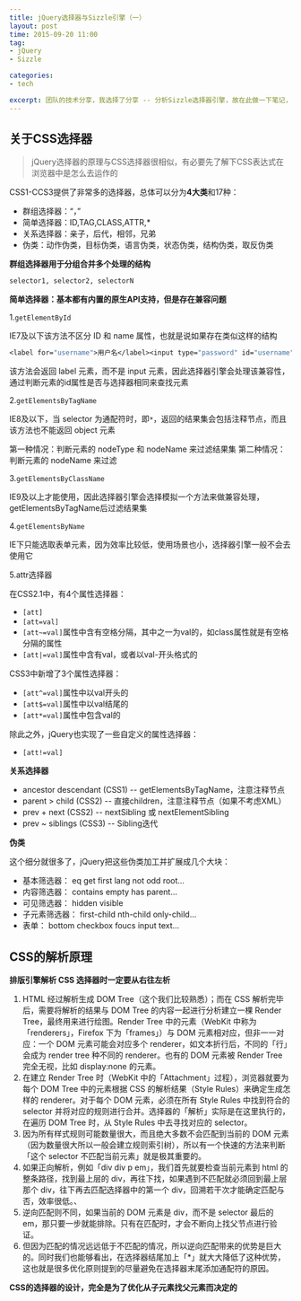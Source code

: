 ```yaml
---
title: jQuery选择器与Sizzle引擎（一）
layout: post
time: 2015-09-20 11:00
tag:
- jQuery
- Sizzle

categories:
- tech

excerpt: 团队的技术分享，我选择了分享 -- 分析Sizzle选择器引擎，故在此做一下笔记，记录Sizzle学习笔记，有了新的体会会再次更新。
---
```


## 关于CSS选择器

> jQuery选择器的原理与CSS选择器很相似，有必要先了解下CSS表达式在浏览器中是怎么去运作的

CSS1-CCS3提供了非常多的选择器，总体可以分为**4大类**和17种：

* 群组选择器：“，”
* 简单选择器：ID,TAG,CLASS,ATTR,*
* 关系选择器：亲子，后代，相邻，兄弟
* 伪类：动作伪类，目标伪类，语言伪类，状态伪类，结构伪类，取反伪类

**群组选择器用于分组合并多个处理的结构**

```1
selector1, selector2, selectorN
```

**简单选择器：基本都有内置的原生API支持，但是存在兼容问题**

1.`getElementById`

IE7及以下该方法不区分 ID 和 name 属性，也就是说如果存在类似这样的结构

```1
<label for="username">用户名</label><input type="password" id="username">
```

该方法会返回 label 元素，而不是 input 元素，因此选择器引擎会处理该兼容性，通过判断元素的id属性是否与选择器相同来查找元素

2.`getElementsByTagName`

IE8及以下，当 selector 为通配符时，即`*`，返回的结果集会包括注释节点，而且该方法也不能返回 object 元素

第一种情况：判断元素的 nodeType 和 nodeName 来过滤结果集
第二种情况：判断元素的 nodeName 来过滤

3.`getElementsByClassName`

IE9及以上才能使用，因此选择器引擎会选择模拟一个方法来做兼容处理，getElementsByTagName后过滤结果集

4.`getElementsByName`

IE下只能选取表单元素，因为效率比较低，使用场景也小，选择器引擎一般不会去使用它

5.attr选择器

在CSS2.1中，有4个属性选择器：

* `[att]`
* `[att=val]`
* `[att~=val]`属性中含有空格分隔，其中之一为val的，如class属性就是有空格分隔的属性
* `[att|=val]`属性中含有val，或者以val-开头格式的

CSS3中新增了3个属性选择器：

* `[att^=val]`属性中以val开头的
* `[att$=val]`属性中以val结尾的
* `[att*=val]`属性中包含val的

除此之外，jQuery也实现了一些自定义的属性选择器：

* `[att!=val]`

**关系选择器**

- ancestor descendant (CSS1) -- getElementsByTagName，注意注释节点
- parent > child (CSS2) -- 直接children，注意注释节点（如果不考虑XML）
- prev + next (CSS2) -- nextSibling 或 nextElementSibling
- prev ~ siblings (CSS3) -- Sibling迭代

**伪类**

这个细分就很多了，jQuery把这些伪类加工并扩展成几个大块：

- 基本筛选器： eq get first lang not odd root...
- 内容筛选器： contains empty has parent...
- 可见筛选器： hidden visible
- 子元素筛选器： first-child nth-child only-child...
- 表单： bottom checkbox foucs input text...

 ## CSS的解析原理

**排版引擎解析 CSS 选择器时一定要从右往左析**

1. HTML 经过解析生成 DOM Tree（这个我们比较熟悉）；而在 CSS 解析完毕后，需要将解析的结果与 DOM Tree 的内容一起进行分析建立一棵 Render Tree，最终用来进行绘图。Render Tree 中的元素（WebKit 中称为「renderers」，Firefox 下为「frames」）与 DOM 元素相对应，但非一一对应：一个 DOM 元素可能会对应多个 renderer，如文本折行后，不同的「行」会成为 render tree 种不同的 renderer。也有的 DOM 元素被 Render Tree 完全无视，比如 display:none 的元素。
2. 在建立 Render Tree 时（WebKit 中的「Attachment」过程），浏览器就要为每个 DOM Tree 中的元素根据 CSS 的解析结果（Style Rules）来确定生成怎样的 renderer。对于每个 DOM 元素，必须在所有 Style Rules 中找到符合的 selector 并将对应的规则进行合并。选择器的「解析」实际是在这里执行的，在遍历 DOM Tree 时，从 Style Rules 中去寻找对应的 selector。
3. 因为所有样式规则可能数量很大，而且绝大多数不会匹配到当前的 DOM 元素（因为数量很大所以一般会建立规则索引树），所以有一个快速的方法来判断「这个 selector 不匹配当前元素」就是极其重要的。
4. 如果正向解析，例如「div div p em」，我们首先就要检查当前元素到 html 的整条路径，找到最上层的 div，再往下找，如果遇到不匹配就必须回到最上层那个 div，往下再去匹配选择器中的第一个 div，回溯若干次才能确定匹配与否，效率很低。、
5. 逆向匹配则不同，如果当前的 DOM 元素是 div，而不是 selector 最后的 em，那只要一步就能排除。只有在匹配时，才会不断向上找父节点进行验证。
6. 但因为匹配的情况远远低于不匹配的情况，所以逆向匹配带来的优势是巨大的。同时我们也能够看出，在选择器结尾加上「*」就大大降低了这种优势，这也就是很多优化原则提到的尽量避免在选择器末尾添加通配符的原因。

**CSS的选择器的设计，完全是为了优化从子元素找父元素而决定的**

